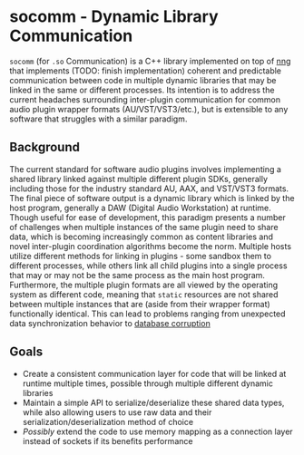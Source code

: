 # socomm - Dynamic Library Communication

`socomm` (for `.so` Communication) is a C++ library implemented on top of [nng](https://github.com/nanomsg/nng) that implements (TODO: finish implementation) coherent and predictable communication between code in multiple dynamic libraries that may be linked in the same or different processes. Its intention is to address the current headaches surrounding inter-plugin communication for common audio plugin wrapper formats (AU/VST/VST3/etc.), but is extensible to any software that struggles with a similar paradigm.

## Background

The current standard for software audio plugins involves implementing a shared library linked against multiple different plugin SDKs, generally including those for the industry standard AU, AAX, and VST/VST3 formats. The final piece of software output is a dynamic library which is linked by the host program, generally a DAW (Digital Audio Workstation) at runtime. Though useful for ease of development, this paradigm presents a number of challenges when multiple instances of the same plugin need to share data, which is becoming increasingly common as content libraries and novel inter-plugin coordination algorithms become the norm. Multiple hosts utilize different methods for linking in plugins - some sandbox them to different processes, while others link all child plugins into a single process that may or may not be the same process as the main host program. Furthermore, the multiple plugin formats are all viewed by the operating system as different code, meaning that `static` resources are not shared between multiple instances that are (aside from their wrapper format) functionally identical. This can lead to problems ranging from unexpected data synchronization behavior to [database corruption](https://www.sqlite.org/draft/howtocorrupt.html#multiple_copies_of_sqlite_linked_into_the_same_application)


## Goals
- Create a consistent communication layer for code that will be linked at runtime multiple times, possible through multiple different dynamic libraries
- Maintain a simple API to serialize/deserialize these shared data types, while also allowing users to use raw data and their serialization/deserialization method of choice
- *Possibly* extend the code to use memory mapping as a connection layer instead of sockets if its benefits performance
